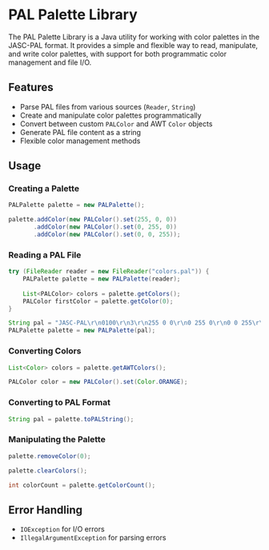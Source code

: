 # PAL Palette Library

The PAL Palette Library is a Java utility for working with color palettes in the JASC-PAL format. It provides a simple and flexible way to read, manipulate, and write color palettes, with support for both programmatic color management and file I/O.

## Features

- Parse PAL files from various sources (`Reader`, `String`)
- Create and manipulate color palettes programmatically
- Convert between custom `PALColor` and AWT `Color` objects
- Generate PAL file content as a string
- Flexible color management methods

## Usage

### Creating a Palette

```java
PALPalette palette = new PALPalette();

palette.addColor(new PALColor().set(255, 0, 0))
       .addColor(new PALColor().set(0, 255, 0))
       .addColor(new PALColor().set(0, 0, 255));
```

### Reading a PAL File

```java
try (FileReader reader = new FileReader("colors.pal")) {
    PALPalette palette = new PALPalette(reader);
    
    List<PALColor> colors = palette.getColors();
    PALColor firstColor = palette.getColor(0);
}

String pal = "JASC-PAL\r\n0100\r\n3\r\n255 0 0\r\n0 255 0\r\n0 0 255\r\n";
PALPalette palette = new PALPalette(pal);
```

### Converting Colors

```java
List<Color> colors = palette.getAWTColors();

PALColor color = new PALColor().set(Color.ORANGE);
```

### Converting to PAL Format

```java
String pal = palette.toPALString();
```

### Manipulating the Palette

```java
palette.removeColor(0);

palette.clearColors();

int colorCount = palette.getColorCount();
```

## Error Handling

- `IOException` for I/O errors
- `IllegalArgumentException` for parsing errors